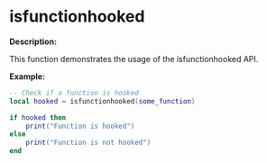 # isfunctionhooked

**Description:**

This function demonstrates the usage of the isfunctionhooked API.

**Example:**

```lua
-- Check if a function is hooked
local hooked = isfunctionhooked(some_function)

if hooked then
    print("Function is hooked")
else
    print("Function is not hooked")
end
```
